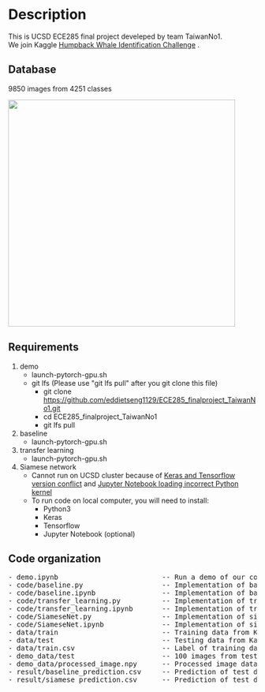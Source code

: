 # Description
This is UCSD ECE285 final project develeped by team TaiwanNo1.<br>
We join Kaggle [Humpback Whale Identification Challenge](https://www.kaggle.com/c/whale-categorization-playground) .
## Database
9850 images from 4251 classes
<p align="left">
  <img width="460" src="https://kaggle2.blob.core.windows.net/competitions/kaggle/3333/media/happy-whale.jpg">
</p>

## Requirements
1. demo
   - launch-pytorch-gpu.sh
   - git lfs (Please use "git lfs pull" after you git clone this file)
     - git clone https://github.com/eddietseng1129/ECE285_finalproject_TaiwanNo1.git
     - cd ECE285_finalproject_TaiwanNo1
     - git lfs pull
2. baseline
   - launch-pytorch-gpu.sh
3. transfer learning
   - launch-pytorch-gpu.sh
4. Siamese network
   - Cannot run on UCSD cluster because of [Keras and Tensorflow version conflict](https://github.com/keras-team/keras/issues/9900) and [Jupyter Notebook loading incorrect Python kernel](https://github.com/jupyter/notebook/issues/2563)
   - To run code on local computer, you will need to install:
     - Python3
     - Keras
     - Tensorflow
     - Jupyter Notebook (optional)
   
## Code organization
<pre>
- demo.ipynb                         -- Run a demo of our code (Train for 5 epoches and predict 100 images' label)
- code/baseline.py                   -- Implementation of baseline algorithm
- code/baseline.ipynb                -- Implementation of baseline algorithm in Jupyter Notebook
- code/transfer_learning.py          -- Implementation of transfer learning
- code/transfer_learning.ipynb       -- Implementation of transfer learning in Jupyter Notebook
- code/SiameseNet.py                 -- Implementation of siamese network
- code/SiameseNet.ipynb              -- Implementation of siamese network in Jupyter Notebook
- data/train                         -- Training data from Kaggle 
- data/test                          -- Testing data from Kaggle
- data/train.csv                     -- Label of training data
- demo_data/test                     -- 100 images from test data
- demo_data/processed_image.npy      -- Processed image data
- result/baseline_prediction.csv     -- Prediction of test data using baseline
- result/siamese_prediction.csv      -- Prediction of test data using siamese net
</pre>
